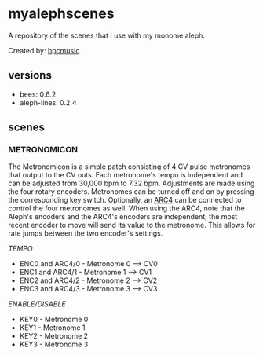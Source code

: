 # myalephscenes

A repository of the scenes that I use with my monome aleph.

Created by: [bpcmusic](https://github.com/bpcmusic)

## versions

* bees: 0.6.2
* aleph-lines: 0.2.4

## scenes

### METRONOMICON

The Metronomicon is a simple patch consisting of 4 CV pulse metronomes that output to the CV outs. Each metronome's tempo is independent and can be adjusted from 30,000 bpm to 7.32 bpm. Adjustments are made using the four rotary encoders. Metronomes can be turned off and on by pressing the corresponding key switch. Optionally, an [ARC4](http://monome.org/docs/arc/) can be connected to control the four metronomes as well. When using the ARC4, note that the Aleph's encoders and the ARC4's encoders are independent; the most recent encoder to move will send its value to the metronome. This allows for rate jumps between the two encoder's settings.

*TEMPO*

* ENC0 and ARC4/0 - Metronome 0 --> CV0
* ENC1 and ARC4/1 - Metronome 1 --> CV1
* ENC2 and ARC4/2 - Metronome 2 --> CV2
* ENC3 and ARC4/3 - Metronome 3 --> CV3

*ENABLE/DISABLE*

* KEY0 - Metronome 0
* KEY1 - Metronome 1
* KEY2 - Metronome 2
* KEY3 - Metronome 3
